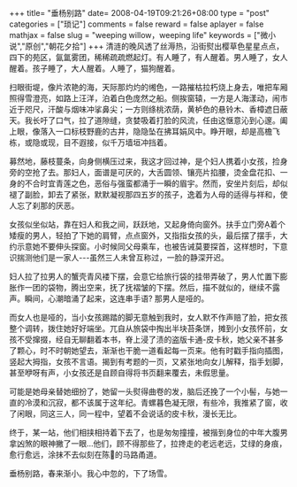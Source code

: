 +++
title= "垂杨别路"
date= 2008-04-19T09:21:26+08:00
type = "post"
categories = ["琐记"]
comments = false
reward = false
aplayer = false
mathjax = false
slug = "weeping willow，weeping life"
keywords = ["微小说","原创","朝花夕拾"]
+++
清涟的晚风透了丝溽热，沿街熨出樱草色星星点点，四下的苑区，氤氲雾团，稀稀疏疏燃起灯。有人睡了，有人醒着。男人睡了，女人醒着。孩子睡了，大人醒着。人睡了，猫狗醒着。

扫眼街堤，像片浓艳的海，天际那灼灼的缃色，一路摧枯拉朽烧上身去，唯把车厢照得雪澄亮，如路上汪洋，泊着白色庞然之船。侧挨窗辕，一方是人海漾动，闹市近于咫尺，汗酸与烟味冲挲鼻尖；一方则绦桃浓荫，黄栌色的悬铃木、香樟遮日蔽天。我长吁了口气，拉了道隙缝，贪婪吸着打脸的风流，任由这惬意沁到心邃。阖上眼，像落入一口标枝野鹿的古井，隐隐坠在拂耳娟风中。睁开眼，却是高檐飞栋，或隐或现，目不遐接，似千万墙垣冲挡着。

募然地，藤枝蔓条，向身侧横压过来，我这才回过神，是个妇人携着小女孩，捡身旁的空抢了去。那妇人，面谱是可厌的，大舌圆领、镶亮片掐腰，烫金盘花扣、一身的不合时宜青莲之色，恶俗与强蛮都涌于一瞬的眉宇。然而，安坐片刻后，却似褪了副脸，卸去了紧张，默默凝视那四五岁的孩子，逸着为人母的适得与祥和，使人忘了刹那的厌恶。
<!--more-->
女孩似坐似站，靠在妇人和我之间，跃跃地，又起身倚向窗外。扶手立门旁着个矮瘦的男人，轻拍了下她的肩臂，点点窗外，又指指女孩的头，最后摆了摆手，大约示意她不要伸头探窗。小时候同父母乘车，也被告诫莫要探首，这样想时，下意识揣测他们是一家人---虽然三人未曾互称过，一脸的静深开迟。

妇人拉了拉男人的蟹壳青风褛下摆，会意它给旅行袋的挂带弄破了，男人忙置下膨胀作一团的袋物，腾出空来，抚了抚褶皱的下摆。然后，描不就似的，继续不露声。瞬间，心潮暗涌了起来，这连串手语? 那男人是哑的。

而女人也是哑的，当小女孩踢踏的脚无意触到我时，女人默不作声赔了脸，把女孩整个调转，拨住她好好端坐。兀自从旅袋中掏出半块苔条饼，摊到小女孩怀前，女孩不受撺掇，经自无聊翻着本书，脊上浸了渍的盗版卡通-皮卡秋，她父亲不甚多了颗心，时不时朝她望去，渐渐也干脆一道看起每一页来。他有时戳手指向插图，竖起大拇指，女孩不言语。揭到有考题的一页，又紧张地向女儿解释，指手划脚，甚至咿呀有声，小女孩还是自顾自得将书页翻来覆去，未假思量。

可能是她母亲替她细扮了，她留一头熨得曲卷的发，脑后还挽了一个小髻，与她一直的冷漠和沉寂，都不该属于这年纪。青螺暮色凝无限，有些冷，我推紧了窗，收了闲眼，同这三人，同一程中，望着不会说话的皮卡秋，漫长无比。

终于，某一站，他们相挟相持着下去了，也是匆匆撞撞，被揩到身位的中年大腹男拿凶煞的眼神撇了一眼…他们，顾不得那些了，拉搀走的老远老远，艾绿的身痕，愈行愈远，涂抹不去似刻在陈的马路甬道。

垂杨别路，春来渐小。我心中忽的，下了场雪。
